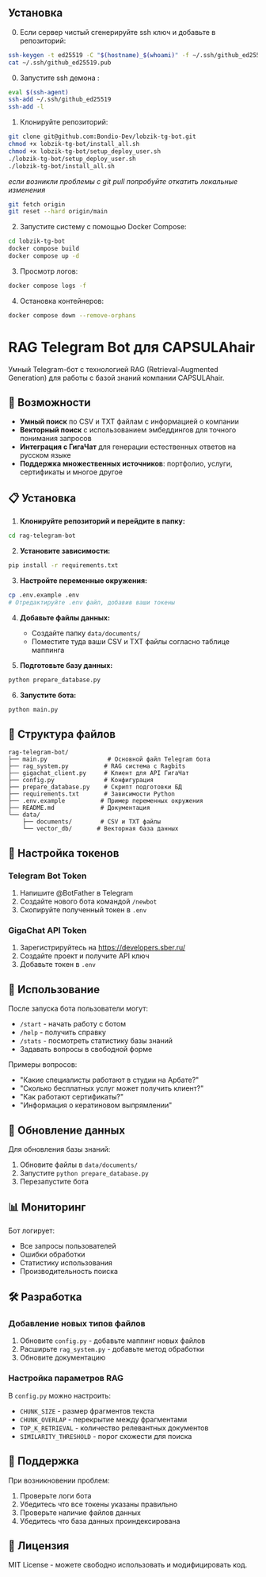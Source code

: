 ## Установка  
0. Если сервер чистый сгенерируйте ssh ключ и добавьте в репозиторий:
```bash  
ssh-keygen -t ed25519 -C "$(hostname)_$(whoami)" -f ~/.ssh/github_ed25519 -N ""
cat ~/.ssh/github_ed25519.pub   
```
0. Запустите ssh демона :  
```bash  
eval $(ssh-agent) 
ssh-add ~/.ssh/github_ed25519 
ssh-add -l
```
1. Клонируйте репозиторий:  
```bash  
git clone git@github.com:Bondio-Dev/lobzik-tg-bot.git
chmod +x lobzik-tg-bot/install_all.sh
chmod +x lobzik-tg-bot/setup_deploy_user.sh
./lobzik-tg-bot/setup_deploy_user.sh
./lobzik-tg-bot/install_all.sh  
```  
*если возникли проблемы с git pull попробуйте откатить локальные изменения*
```bash
git fetch origin
git reset --hard origin/main
```  
2. Запустите систему с помощью Docker Compose:  
```bash
cd lobzik-tg-bot
docker compose build  
docker compose up -d  
```  

3. Просмотр логов:  
```bash  
docker compose logs -f  
```  

4. Остановка контейнеров:  
```bash  
docker compose down --remove-orphans  
```  


# RAG Telegram Bot для CAPSULAhair

Умный Telegram-бот с технологией RAG (Retrieval-Augmented Generation) для работы с базой знаний компании CAPSULAhair.

## 🚀 Возможности

- **Умный поиск** по CSV и TXT файлам с информацией о компании
- **Векторный поиск** с использованием эмбеддингов для точного понимания запросов
- **Интеграция с ГигаЧат** для генерации естественных ответов на русском языке
- **Поддержка множественных источников**: портфолио, услуги, сертификаты и многое другое

## 📋 Установка

1. **Клонируйте репозиторий и перейдите в папку:**
```bash
cd rag-telegram-bot
```

2. **Установите зависимости:**
```bash
pip install -r requirements.txt
```

3. **Настройте переменные окружения:**
```bash
cp .env.example .env
# Отредактируйте .env файл, добавив ваши токены
```

4. **Добавьте файлы данных:**
   - Создайте папку `data/documents/`
   - Поместите туда ваши CSV и TXT файлы согласно таблице маппинга

5. **Подготовьте базу данных:**
```bash
python prepare_database.py
```

6. **Запустите бота:**
```bash
python main.py
```

## 📁 Структура файлов

```
rag-telegram-bot/
├── main.py                 # Основной файл Telegram бота
├── rag_system.py          # RAG система с Ragbits
├── gigachat_client.py     # Клиент для API ГигаЧат
├── config.py              # Конфигурация
├── prepare_database.py    # Скрипт подготовки БД
├── requirements.txt       # Зависимости Python
├── .env.example          # Пример переменных окружения
├── README.md             # Документация
└── data/
    ├── documents/        # CSV и TXT файлы
    └── vector_db/       # Векторная база данных
```

## 🔧 Настройка токенов

### Telegram Bot Token
1. Напишите @BotFather в Telegram
2. Создайте нового бота командой `/newbot`
3. Скопируйте полученный токен в `.env`

### GigaChat API Token  
1. Зарегистрируйтесь на https://developers.sber.ru/
2. Создайте проект и получите API ключ
3. Добавьте токен в `.env`

## 💬 Использование

После запуска бота пользователи могут:

- `/start` - начать работу с ботом
- `/help` - получить справку
- `/stats` - посмотреть статистику базы знаний
- Задавать вопросы в свободной форме

Примеры вопросов:
- "Какие специалисты работают в студии на Арбате?"
- "Сколько бесплатных услуг может получить клиент?"
- "Как работают сертификаты?"
- "Информация о кератиновом выпрямлении"

## 🔄 Обновление данных

Для обновления базы знаний:
1. Обновите файлы в `data/documents/`
2. Запустите `python prepare_database.py`
3. Перезапустите бота

## 📊 Мониторинг

Бот логирует:
- Все запросы пользователей
- Ошибки обработки
- Статистику использования
- Производительность поиска

## 🛠 Разработка

### Добавление новых типов файлов

1. Обновите `config.py` - добавьте маппинг новых файлов
2. Расширьте `rag_system.py` - добавьте метод обработки
3. Обновите документацию

### Настройка параметров RAG

В `config.py` можно настроить:
- `CHUNK_SIZE` - размер фрагментов текста
- `CHUNK_OVERLAP` - перекрытие между фрагментами  
- `TOP_K_RETRIEVAL` - количество релевантных документов
- `SIMILARITY_THRESHOLD` - порог схожести для поиска

## 🤝 Поддержка

При возникновении проблем:
1. Проверьте логи бота
2. Убедитесь что все токены указаны правильно
3. Проверьте наличие файлов данных
4. Убедитесь что база данных проиндексирована

## 📜 Лицензия

MIT License - можете свободно использовать и модифицировать код.
